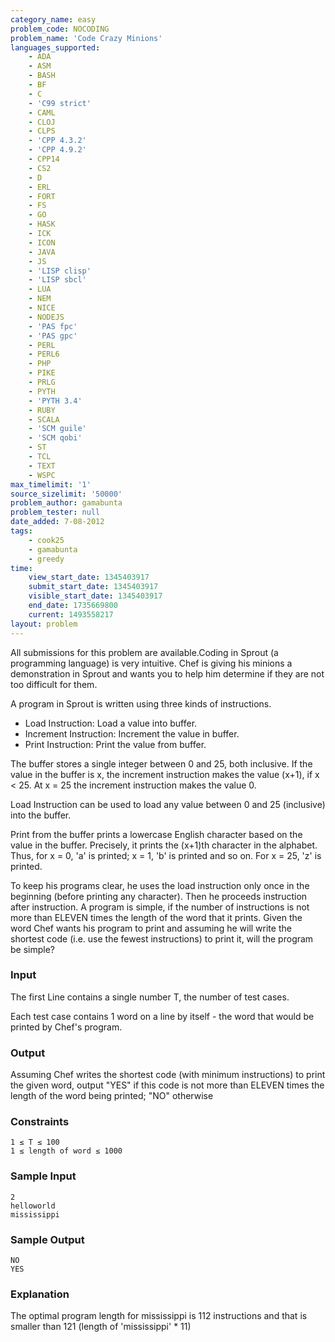 ```yaml
---
category_name: easy
problem_code: NOCODING
problem_name: 'Code Crazy Minions'
languages_supported:
    - ADA
    - ASM
    - BASH
    - BF
    - C
    - 'C99 strict'
    - CAML
    - CLOJ
    - CLPS
    - 'CPP 4.3.2'
    - 'CPP 4.9.2'
    - CPP14
    - CS2
    - D
    - ERL
    - FORT
    - FS
    - GO
    - HASK
    - ICK
    - ICON
    - JAVA
    - JS
    - 'LISP clisp'
    - 'LISP sbcl'
    - LUA
    - NEM
    - NICE
    - NODEJS
    - 'PAS fpc'
    - 'PAS gpc'
    - PERL
    - PERL6
    - PHP
    - PIKE
    - PRLG
    - PYTH
    - 'PYTH 3.4'
    - RUBY
    - SCALA
    - 'SCM guile'
    - 'SCM qobi'
    - ST
    - TCL
    - TEXT
    - WSPC
max_timelimit: '1'
source_sizelimit: '50000'
problem_author: gamabunta
problem_tester: null
date_added: 7-08-2012
tags:
    - cook25
    - gamabunta
    - greedy
time:
    view_start_date: 1345403917
    submit_start_date: 1345403917
    visible_start_date: 1345403917
    end_date: 1735669800
    current: 1493558217
layout: problem
---
```

All submissions for this problem are available.Coding in Sprout (a programming language) is very intuitive. Chef is giving his minions a demonstration in Sprout and wants you to help him determine if they are not too difficult for them.

A program in Sprout is written using three kinds of instructions.

- Load Instruction: Load a value into buffer.
- Increment Instruction: Increment the value in buffer.
- Print Instruction: Print the value from buffer.

The buffer stores a single integer between 0 and 25, both inclusive. If the value in the buffer is x, the increment instruction makes the value (x+1), if x < 25. At x = 25 the increment instruction makes the value 0.

Load Instruction can be used to load any value between 0 and 25 (inclusive) into the buffer.

Print from the buffer prints a lowercase English character based on the value in the buffer. Precisely, it prints the (x+1)th character in the alphabet. Thus, for x = 0, 'a' is printed; x = 1, 'b' is printed and so on. For x = 25, 'z' is printed.

To keep his programs clear, he uses the load instruction only once in the beginning (before printing any character). Then he proceeds instruction after instruction. A program is simple, if the number of instructions is not more than ELEVEN times the length of the word that it prints. Given the word Chef wants his program to print and assuming he will write the shortest code (i.e. use the fewest instructions) to print it, will the program be simple?

### Input

The first Line contains a single number T, the number of test cases.

Each test case contains 1 word on a line by itself - the word that would be printed by Chef's program.

### Output

Assuming Chef writes the shortest code (with minimum instructions) to print the given word, output "YES" if this code is not more than ELEVEN times the length of the word being printed; "NO" otherwise

### Constraints

```
1 ≤ T ≤ 100
1 ≤ length of word ≤ 1000

```
### Sample Input

```
2
helloworld
mississippi

```
### Sample Output

```
NO
YES

```
### Explanation

The optimal program length for mississippi is 112 instructions and that is smaller than 121 (length of 'mississippi' \* 11)